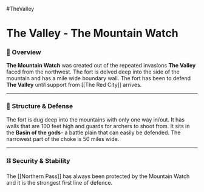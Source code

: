 #TheValley 

# The Valley - The Mountain Watch
### 📍 Overview
**The Mountain Watch** was created out of the repeated invasions **The Valley** faced from the northwest. The fort is delved deep into the side of the mountain and has a mile wide boundary wall. The fort has been to defend **The Valley** until support from [[The Red City]] arrives.

---

### 🏰 Structure & Defense
The fort is dug deep into the mountains with only one way in/out. It has walls that are 100 feet high and guards for archers to shoot from. It sits in the **Basin of the gods**- a battle plain that can easily be defended. The narrowest part of the choke is 50 miles wide.

---

### ⛓️ Security & Stability
The [[Northern Pass]] has always been protected by the Mountain Watch and it is the strongest first line of defence.
